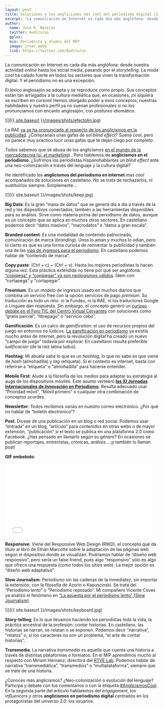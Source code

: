 ```yaml
---
layout: post
title: Soluciones a los anglicismos más cool del periodismo digital (I)
excerpt: "La comunicación en Internet es cada día más anglófona: desde nuestra actividad online hasta los social media, pasando por el storytelling. La moda cool ha calado fuerte en todos los sectores que viven la transformación digital. Y el periodismo no es una excepción."
author:
  name: José R. Narejos
  twitter: Auditurus
  gplus:  
  bio: Periodista y alumni del MIP
  image: jrnar.webp
  link: https://twitter.com/Auditurus
---
```

La comunicación en Internet es cada día más anglófona: desde nuestra actividad _online_ hasta los social media, pasando por el _storytelling_. La moda _cool_ ha calado fuerte en todos los sectores que viven la transformación digital. Y el periodismo no es una excepción. 

El léxico anglosajón se adopta y se reproduce como propio. Sus conceptos están tan arraigados a la cultura mediática que, en ocasiones, ¡ni siquiera se escriben en _cursiva_! Hemos otorgado poder a esos conceptos; nuestras habilidades y nuestro perfil ya no suenan profesionales si no los pronunciamos con encanto anglosajón, con _postureo_ idiomático. 

[![]({{ site.baseurl }}/images/shots/efectolin.jpg)](http://pictoline.com/988-el-efecto-linkedin/ )

La RAE [ya se ha pronunciado al respecto de los anglicismos en la publicidad](http://elpais.com/elpais/2016/05/18/videos/1463563077_502257.html). ¿Compraríais unas gafas de sol _blind effect_? Suena _cool_, pero no parece muy práctico lucir unas gafas que te dejan ciego por completo. 

Todos sabemos que se abusa de los anglicismos [en el mundo de la mercadotecnia (sí, el marketing)](http://mglobalmarketing.es/blog/101-anglicismos-mas-utilizados-en-marketing/) . Pero hablemos de **anglicismos en el periodismo**. ¿Sufrimos los periodistas hispanohablantes un _blind effect_ ante una neo-colonización a través del lenguaje y la cultura digital? 

He identificado los **anglicismos del periodismo en internet** mas _cool_ acompañados de soluciones en castellano. No se trata de rechazarlos, ni sustituirlos siempre. Simplemente...

![]({{ site.baseurl }}/images/shots/keep.jpg)

**Big Data**: Es la gran “masa de datos” que se genera día a día a través de la red y los dispositivos conectados, también a las herramientas disponibles para su análisis.  Sirve como materia prima del periodismo de datos, aunque es un concepto que se aplica en muchos otros sectores. En castellano podemos decir “datos masivos”, “macrodatos” o “datos a gran escala”. 

**Branded content**. Es una modalidad de contenido patrocinado, comunicación de marca (_branding_). Unos lo aman y muchos lo odian, pero lo cierto es que es una forma curiosa de reinventar la publicidad y también una de las [vías de ingresos para el periodismo](http://mip.umh.es/blog/2016/01/31/vias-ingresos-periodismo-monetizacion/). En castellano podemos hablar de “contenido de marca”. 

**Copy paste**: (Ctrl + c) + (Ctrl + v). Hasta los mejores periodistas lo hacen alguna vez. Esta práctica extendida no tiene por qué ser anglófona: [“copipega” y “copipegar” ya son neologismos válidos](http://www.fundeu.es/recomendacion/copipega-y-copipegar/). Ídem con “cortapega” y “cortapegar”. 

**Freemium**. Es un modelo de ingresos usado en muchos diarios que combina un servicio free con la opción servicios de pago _premium_. Su traducción es todo un reto: ni la Fundeu, ni la RAE, ni los traductores Google o Linguee dan respuesta. Sin embargo, el concepto generó un [curioso debate en el Foro TIC del Centro Virtual Cervantes](http://cvc.cervantes.es/foros/leer_asunto1.asp?vCodigo=32279) con soluciones como “gratis parcial”, “librepago” o “servicio cebo”. 

**Gamificación**: Es un calco de _gamification_: el uso de recursos propios del juego en entornos no lúdicos. [La gamificación en periodismo](http://mip.umh.es/blog/2015/01/08/informacion_gamificacion/) ya existía mucho antes de internet, pero la revolución digital ha creado un nuevo “campo de juego” todavía por explorar. En castellano resulta preferible _ludificación_ (de la raíz latina _ludus_).

**Hashtag**: Mi abuela sabe lo que es un _hashtag_, lo que no sabe es que viene de _hash_ (almohadilla) y _tag_ (etiqueta). Si el contexto es internet, basta con referirse a “etiqueta” o “almohadilla” para hacerse entender. 

**Mobile First**: Alude a la filosofía de los medios para adaptar su estrategia al auge de los dispositivos móviles. Este asunto vertebró [**las XI Jornadas Internacionales de Innovación en Periodismo**](http://periodismo.umh.es/2016/02/21/xi-jornadas-internacionales-de-innovacion-en-periodismo-mobile-first-comunicacion-multipantalla/). Resulta adecuado usar “Prioridad móvil”, “Móvil primero” o cualquier otra combinación de conceptos acordes. 

**Newsletter**: Todos recibimos varias en nuestro correo electrónico. ¿Por qué no hablar de “boletín electrónico”?

**Post**. Dícese de una publicación en un blog o red social. Podemos usar “entrada” en un blog, “artículo” para contenidos en otras webs o de mayor extensión, “publicación” si el texto se publica en una plataforma 2.0 como Facebook. ¿Has pensado en llamarlo según su género? En ocasiones se publican reportajes, entrevistas, crónicas, análisis... ¡y también lo llaman post!

**GIF embebido**:

<iframe src="//giphy.com/embed/6heBQSjt2IoA8" width="480" height="240" frameBorder="0" class="giphy-embed" allowFullScreen></iframe>

**Responsive**: Viene del Responsive Web Design (RWD), el concepto que da título al libro de Ethan Marcotte sobre la adaptación de las páginas web según el dispositivo donde se visualizan. Podríamos hablar de “diseño web responsivo”, pero sería un false friend, pues algo “responsivo” sólo es algo que ofrece una respuesta (como todos los sitios web). La mejor opción es “diseño web adaptativo”. 

**Slow Journalism**: Periodismo sin las cadenas de la inmediatez, sin importar la extensión, con la filosofía de Azorín o Kapuscinski. Se trata del “Periodismo lento” o “Periodismo reposado”. Mi compañero Vicente Coves ya analizó el fenómeno en [“La apuesta por el periodismo lento” (Slow Journalism)](http://mip.umh.es/blog/2015/10/25/periodismo-slow-lento-nieman/).

![]({{ site.baseurl }}/images/shots/keyboard.jpg)

**Story-telling**: Es lo que llevamos haciendo los periodistas toda la vida, la práctica ancestral de la profesión: contar historias. En castellano, las historias se narran, se relatan o se exponen. Podemos decir “narrativa”, “relatos” o, si los caracteres no son un problema, “el arte de contar historias”. 

**Transmedia**: La narrativa _transmedia_ es aquella que cuenta una historia a través de distintas plataformas o formatos. En el MIP aprendimos mucho al respecto con Miriam Hernanz, directora del [RTVE Lab](http://www.rtve.es/lab/). Podemos hablar de narrativa “transmediática”, “transmedios” o “multiplataforma”, siempre que se trate de una historia. 

¿Conoces más anglicismos? ¿Neo-colonización o evolución del lenguaje? Participa y debate con tus comentarios o con la etiqueta [#AnglicismosCool](https://twitter.com/search?f=tweets&q=%23AnglicismosCool&src=typd). En la segunda parte del artículo hablaremos del _engagement_, los _influencers_ y otros **anglicismos en periodismo digital** centrados en los protagonistas del universo 2.0: los usuarios. 




